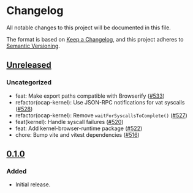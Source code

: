 # Changelog

All notable changes to this project will be documented in this file.

The format is based on [Keep a Changelog](https://keepachangelog.com/en/1.0.0/),
and this project adheres to [Semantic Versioning](https://semver.org/spec/v2.0.0.html).

## [Unreleased]

### Uncategorized

- feat: Make export paths compatible with Browserify ([#533](https://github.com/MetaMask/ocap-kernel/pull/533))
- refactor(ocap-kernel): Use JSON-RPC notifications for vat syscalls ([#528](https://github.com/MetaMask/ocap-kernel/pull/528))
- refactor(ocap-kernel): Remove `waitForSyscallsToComplete()` ([#527](https://github.com/MetaMask/ocap-kernel/pull/527))
- feat(kernel): Handle syscall failures ([#520](https://github.com/MetaMask/ocap-kernel/pull/520))
- feat: Add kernel-browser-runtime package ([#522](https://github.com/MetaMask/ocap-kernel/pull/522))
- chore: Bump vite and vitest dependencies ([#516](https://github.com/MetaMask/ocap-kernel/pull/516))

## [0.1.0]

### Added

- Initial release.

[Unreleased]: https://github.com/MetaMask/ocap-kernel/compare/@metamask/ocap-kernel@0.1.0...HEAD
[0.1.0]: https://github.com/MetaMask/ocap-kernel/releases/tag/@metamask/ocap-kernel@0.1.0
